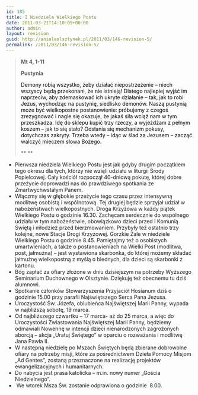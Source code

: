```yaml
---
id: 185
title: I Niedziela Wielkiego Postu
date: 2011-03-21T14:10:09+00:00
author: admin
layout: revision
guid: http://anielaolsztynek.pl/2011/03/146-revision-5/
permalink: /2011/03/146-revision-5/
---
```

> **Mt 4, 1-11**
> 
> **Pustynia**
> 
> <span style="color: #000000;">Demony robią wszystko, żeby działać niepostrzeżenie &#8211; niech wszyscy będą przekonani, że nie istnieją! Dlatego najlepiej wyjść im naprzeciw, aby zdemaskować ich ukryte działanie &#8211; tak, jak to robi Jezus, wychodząc na pustynię, siedlisko demonów. Naszą pustynią może być wielkopostne postanowienie: próbujemy z czegoś zrezygnować i nagle się okazuje, że jakaś siła wciąż nam w tym przeszkadza. Idę do sklepu kupić trzy rzeczy, a wyjeżdżam z pełnym koszem &#8211; jak to się stało? Odsłania się mechanizm pokusy, dotychczas zakryty. Trzeba wtedy &#8211; idąc w ślad za Jezusem &#8211; zacząć walczyć mieczem słowa Bożego.</span>
> 
> ** **

  * Pierwsza niedziela Wielkiego Postu jest jak gdyby drugim początkiem tego okresu dla tych, którzy nie wzięli udziału w liturgii Środy Popielcowej. Cały kościół rozpoczął 40-dniową pokutę, której dobre przeżycie doprowadzi nas do prawdziwego spotkania ze Zmartwychwstałym Panem.
  * Włączmy się w głębokie przeżycie tego czasu przez intensywną modlitwę osobistą i wspólnotową. Tej drugiej będzie sprzyjał udział w nabożeństwach wielkopostnych. Droga Krzyżowa w każdy piątek Wielkiego Postu o godzinie 16.30. Zachęcam serdecznie do wspólnego udziału w tym nabożeństwie, obowiązkowo dzieci przed I Komunią Świętą i młodzież przed bierzmowaniem. Przybyły też ostatnio trzy kolejne, nowe Stacje Drogi Krzyżowej. Gorzkie Żale w niedziele Wielkiego Postu o godzinie 8.45. Pamiętajmy też o osobistych umartwieniach, a także o postanowieniach na Wielki Post (modlitwa, post, jałmużna) &#8211; jest wystawiona skarbonka, do której możemy składać jałmużnę wielkopostną z myślą o biednych, dla dzieci są skarbonki z kartonu.
  * Bóg zapłać za ofiary złożone w dniu dzisiejszym na potrzeby Wyższego Seminarium Duchownego w Olsztynie. Dziękuję też obecnemu tu dziś alumnowi.
  * Spotkanie członków Stowarzyszenia Przyjaciół Hosianum dziś o godzinie 15.00 przy parafii Najświętszego Serca Pana Jezusa.
  * Uroczystość Św. Józefa, oblubieńca Najświętszej Marii Panny, wypada w najbliższą sobotę, 19 marca.
  * Od najbliższego czwartku &#8211; 17 marca- aż do 25 marca, a więc do Uroczystości Zwiastowania Najświętszej Marii Panny, będziemy odmawiali Nowennę w intencji dzieci nienarodzonych zagrożonych aborcją &#8211; akcja &#8222;Uratuj Świętego&#8221; w oparciu o rozważania i modlitwę Jana Pawła II.
  * W następną niedzielę po Mszach Świętych będą zbierane dobrowolne ofiary na potrzeby misji, które za pośrednictwem Dzieła Pomocy Misjom &#8222;Ad Gentes&#8221;, zostaną przeznaczone na realizację projektów ewangelizacyjnych i humanitarnych.
  * Do nabycia jest prasa katolicka &#8211; m.in. nowy numer &#8222;Gościa Niedzielnego&#8221;.
  *  We wtorek Msza Św. zostanie odprawiona o godzinie  8.00.